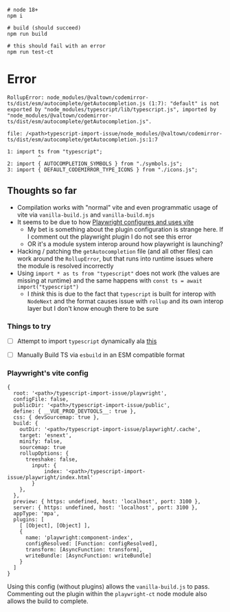 ```
# node 18+
npm i

# build (should succeed)
npm run build

# this should fail with an error
npm run test-ct
```


# Error

```
RollupError: node_modules/@valtown/codemirror-ts/dist/esm/autocomplete/getAutocompletion.js (1:7): "default" is not exported by "node_modules/typescript/lib/typescript.js", imported by "node_modules/@valtown/codemirror-ts/dist/esm/autocomplete/getAutocompletion.js".

file: /<path>typescript-import-issue/node_modules/@valtown/codemirror-ts/dist/esm/autocomplete/getAutocompletion.js:1:7

1: import ts from "typescript";
          ^
2: import { AUTOCOMPLETION_SYMBOLS } from "./symbols.js";
3: import { DEFAULT_CODEMIRROR_TYPE_ICONS } from "./icons.js";
```

## Thoughts so far

- Compilation works with "normal" vite and even programmatic usage of vite via `vanilla-build.js` and `vanilla-build.mjs`
- It seems to be due to how [Playwright configures and uses vite](https://github.com/microsoft/playwright/blob/c921c38737cbd630b330d5e22adbab712b12afe1/packages/playwright-ct-core/src/vitePlugin.ts#L185-L188)
    - My bet is something about the plugin configuration is strange here. If I comment out the playwright plugin I do not see this error
    - OR it's a module system interop around how playwright is launching?
- Hacking / patching the `getAutocompletion` file (and all other files) can work around the `RollupError`, but that runs into runtime issues where the module is resolved incorrectly
- Using `import * as ts from "typescript"` does not work (the values are missing at runtime) and the same happens with `const ts = await import("typescript")`
    - I _think_ this is due to the fact that `typescript` is built for interop with `NodeNext` and the format causes issue with `rollup` and its own interop layer but I don't know enough there to be sure


### Things to try

- [ ] Attempt to import `typescript` dynamically ala [this](https://github.com/vitejs/vite/issues/2982#issuecomment-860639340)
- [ ] Manually Build TS via `esbuild` in an ESM compatible format


### Playwright's vite config

```json5
{
  root: '<path>/typescript-import-issue/playwright',
  configFile: false,
  publicDir: '<path>/typescript-import-issue/public',
  define: { __VUE_PROD_DEVTOOLS__: true },
  css: { devSourcemap: true },
  build: {
    outDir: '<path>/typescript-import-issue/playwright/.cache',
    target: 'esnext',
    minify: false,
    sourcemap: true
    rollupOptions: {
      treeshake: false,
        input: {
            index: '<path>/typescript-import-issue/playwright/index.html'
        }
    },
  },
  preview: { https: undefined, host: 'localhost', port: 3100 },
  server: { https: undefined, host: 'localhost', port: 3100 },
  appType: 'mpa',
  plugins: [
    [ [Object], [Object] ],
    {
      name: 'playwright:component-index',
      configResolved: [Function: configResolved],
      transform: [AsyncFunction: transform],
      writeBundle: [AsyncFunction: writeBundle]
    }
  ]
}
```

Using this config (without plugins) allows the `vanilla-build.js` to pass. Commenting out the plugin within the `playwright-ct` node module also allows the build to complete.
